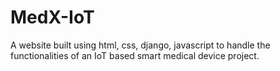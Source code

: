 # MedX-IoT
A website built using html, css, django, javascript to handle the functionalities of an IoT based smart medical device project.
